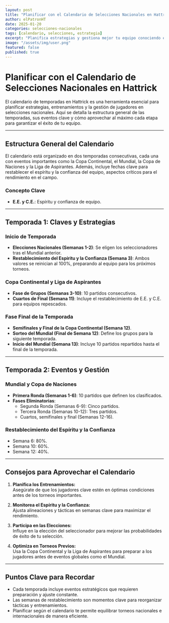 ```yaml
---
layout: post
title: "Planificar con el Calendario de Selecciones Nacionales en Hattrick"
author: elPatronHT
date: 2025-01-20
categories: selecciones-nacionales
tags: [calendario, selecciones, estrategia]
excerpt: "Planifica estrategias y gestiona mejor tu equipo conociendo el calendario de temporadas en Hattrick."
image: "/assets/img/user.png"
featured: false
published: true
---
```


# Planificar con el Calendario de Selecciones Nacionales en Hattrick

El calendario de temporadas en Hattrick es una herramienta esencial para planificar estrategias, entrenamientos y la gestión de jugadores en selecciones nacionales. Aquí se detalla la estructura general de las temporadas, sus eventos clave y cómo aprovechar al máximo cada etapa para garantizar el éxito de tu equipo.

---

## Estructura General del Calendario

El calendario está organizado en dos temporadas consecutivas, cada una con eventos importantes como la Copa Continental, el Mundial, la Copa de Naciones y la Liga de Aspirantes. Además, incluye fechas clave para restablecer el espíritu y la confianza del equipo, aspectos críticos para el rendimiento en el campo.

### Concepto Clave

- **E.E. y C.E.**: Espíritu y confianza de equipo.

---

## Temporada 1: Claves y Estrategias

### Inicio de Temporada

- **Elecciones Nacionales (Semanas 1-2)**: Se eligen los seleccionadores tras el Mundial anterior.
- **Restablecimiento del Espíritu y la Confianza (Semana 3)**: Ambos valores se reinician al 100%, preparando al equipo para los próximos torneos.

### Copa Continental y Liga de Aspirantes

- **Fase de Grupos (Semanas 3-10)**: 10 partidos consecutivos.
- **Cuartos de Final (Semana 11)**: Incluye el restablecimiento de E.E. y C.E. para equipos repescados.

### Fase Final de la Temporada

- **Semifinales y Final de la Copa Continental (Semana 12)**.
- **Sorteo del Mundial (Final de Semana 12)**: Define los grupos para la siguiente temporada.
- **Inicio del Mundial (Semana 13)**: Incluye 10 partidos repartidos hasta el final de la temporada.

---

## Temporada 2: Eventos y Gestión

### Mundial y Copa de Naciones

- **Primera Ronda (Semanas 1-6)**: 10 partidos que definen los clasificados.
- **Fases Eliminatorias**:
  - Segunda Ronda (Semanas 6-9): Cinco partidos.
  - Tercera Ronda (Semanas 10-12): Tres partidos.
  - Cuartos, semifinales y final (Semanas 12-16).

### Restablecimiento del Espíritu y la Confianza

- Semana 6: 80%.
- Semana 10: 60%.
- Semana 12: 40%.

---

## Consejos para Aprovechar el Calendario

1. **Planifica los Entrenamientos:**  
   Asegúrate de que los jugadores clave estén en óptimas condiciones antes de los torneos importantes.

2. **Monitorea el Espíritu y la Confianza:**  
   Ajusta alineaciones y tácticas en semanas clave para maximizar el rendimiento.

3. **Participa en las Elecciones:**  
   Influye en la elección del seleccionador para mejorar las probabilidades de éxito de tu selección.

4. **Optimiza en Torneos Previos:**  
   Usa la Copa Continental y la Liga de Aspirantes para preparar a los jugadores antes de eventos globales como el Mundial.

---

## Puntos Clave para Recordar

- Cada temporada incluye eventos estratégicos que requieren preparación y ajuste constante.
- Las semanas de restablecimiento son momentos clave para reorganizar tácticas y entrenamientos.
- Planificar según el calendario te permite equilibrar torneos nacionales e internacionales de manera eficiente.
